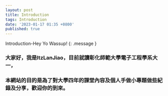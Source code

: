 ```yaml
---
layout: post
title: Introduction
tags: Introduction
date: '2023-01-17 01:35 +0800'
published: true
---
```

Introduction-Hey Yo Wassup!
{: .message }

### 大家好，我是ItzLanJiao，目前就讀彰化師範大學電子工程學系大一，
### 本網站的目的是為了對大學四年的課堂內容及個人手做小專題做些紀錄及分享，歡迎你的到來。
